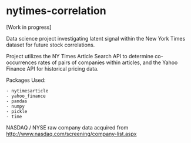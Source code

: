 # nytimes-correlation

[Work in progress]

Data science project investigating latent signal within the New York Times dataset for future stock correlations.

Project utilizes the NY Times Article Search API to determine co-occurrences rates of pairs of companies within articles, and the Yahoo Finance API for historical pricing data.

Packages Used:

    - nytimesarticle
    - yahoo_finance
    - pandas
    - numpy
    - pickle
    - time


NASDAQ / NYSE raw company data acquired from http://www.nasdaq.com/screening/company-list.aspx
